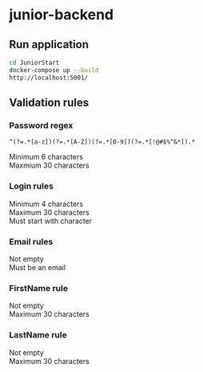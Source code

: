 # junior-backend

## Run application

``` bash
cd JuniorStart
docker-compose up --build
http://localhost:5001/
```

## Validation rules

### Password regex
``` regex
^(?=.*[a-z])(?=.*[A-Z])(?=.*[0-9])(?=.*[!@#$%^&*]).*
```
Minimum 6 characters\
Maxmium 30 characters

### Login rules
Minimum 4 characters\
Maximum 30 characters\
Must start with character

### Email rules
Not empty\
Must be an email

### FirstName rule
Not empty\
Maximum 30 characters

### LastName rule
Not empty\
Maximum 30 characters